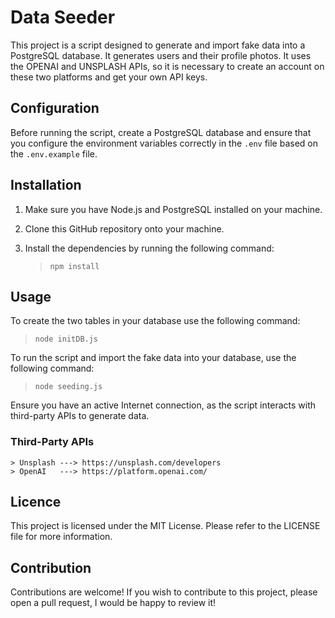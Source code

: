 # Data Seeder

This project is a script designed to generate and import fake data into a PostgreSQL database. It generates users and their profile photos.
It uses the OPENAI and UNSPLASH APIs, so it is necessary to create an account on these two platforms and get your own API keys.

## Configuration

Before running the script, create a PostgreSQL database and ensure that you configure the environment variables correctly in the `.env` file based on the `.env.example` file.

## Installation

1. Make sure you have Node.js and PostgreSQL installed on your machine.
2. Clone this GitHub repository onto your machine.
3. Install the dependencies by running the following command:

    > `npm install`

## Usage

To create the two tables in your database use the following command:

   > `node initDB.js`

To run the script and import the fake data into your database, use the following command:

   > `node seeding.js`

Ensure you have an active Internet connection, as the script interacts with third-party APIs to generate data.

### Third-Party APIs

    > Unsplash ---> https://unsplash.com/developers
    > OpenAI   ---> https://platform.openai.com/

## Licence

This project is licensed under the MIT License. Please refer to the LICENSE file for more information.

## Contribution

Contributions are welcome! If you wish to contribute to this project, please open a pull request, I would be happy to review it!
